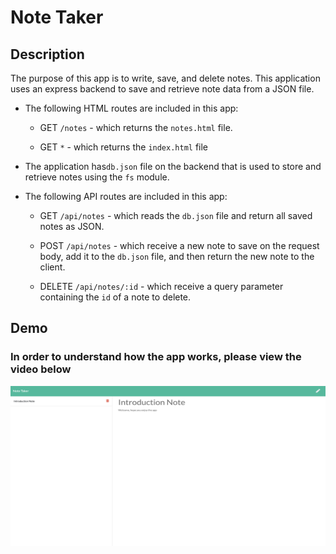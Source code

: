 # Note Taker

## Description

The purpose of this app is to write, save, and delete notes. This application uses an express backend to save and retrieve note data from a JSON file.


- The following HTML routes are included in this app:

  - GET `/notes` - which returns the `notes.html` file.

  - GET `*` - which returns the `index.html` file

- The application has`db.json` file on the backend that is used to store and retrieve notes using the `fs` module.

- The following API routes are included in this app:

  - GET `/api/notes` - which reads the `db.json` file and return all saved notes as JSON.

  - POST `/api/notes` - which receive a new note to save on the request body, add it to the `db.json` file, and then return the new note to the client.

  - DELETE `/api/notes/:id` - which receive a query parameter containing the `id` of a note to delete.

## Demo


### In order to understand how the app works, please view the video below

<a href="https://drive.google.com/file/d/1YldXS9RAlmHQFGv-JOFBrSObnbjoZCMU/view" target="_blank">
<img src= "./noteTaker.jpeg" alt="VIDEO OF HOW THE APP WORKS" width="546px" height="256px" /></a>